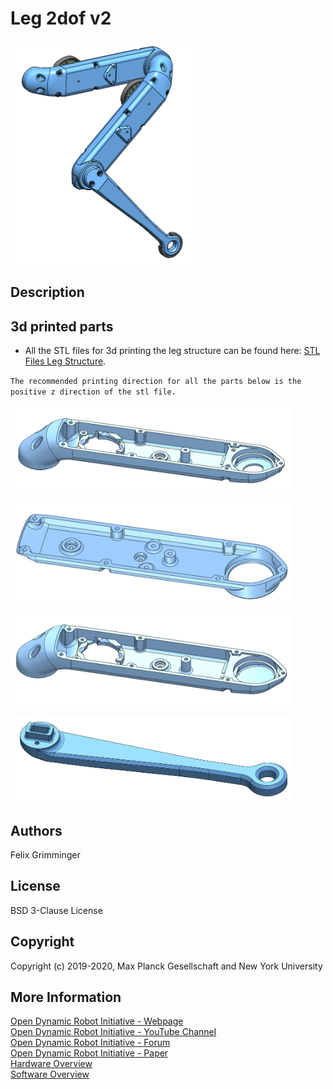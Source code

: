 # Leg 2dof v2
<img src="images/2dof_leg_v2_cad_1.png" width="300"> <br>

## Description


## 3d printed parts

* All the STL files for 3d printing the leg structure can be found here: [STL Files Leg Structure](stl_files). <br>

`The recommended printing direction for all the parts below is the positive z direction of the stl file.`

<img src="images/hip_module_shell_base_1.png" width="450"> <br>

<img src="images/hip_module_shell_cover_1.png" width="450"> <br>

<img src="images/upper_leg_module_shell_base.png" width="450"> <br>

<img src="images/lower_leg_1.png" width="450"> <br>

## Authors
Felix Grimminger

## License
BSD 3-Clause License

## Copyright
Copyright (c) 2019-2020, Max Planck Gesellschaft and New York University

## More Information
[Open Dynamic Robot Initiative - Webpage](https://open-dynamic-robot-initiative.github.io)  
[Open Dynamic Robot Initiative - YouTube Channel](https://www.youtube.com/channel/UCx32JW2oIrax47Gjq8zNI-w)   
[Open Dynamic Robot Initiative - Forum](https://odri.discourse.group/categories)  
[Open Dynamic Robot Initiative - Paper](https://arxiv.org/pdf/1910.00093.pdf)  
[Hardware Overview](../../README.md#open-robot-actuator-hardware)  
[Software Overview](https://github.com/open-dynamic-robot-initiative/open-dynamic-robot-initiative.github.io/wiki)
